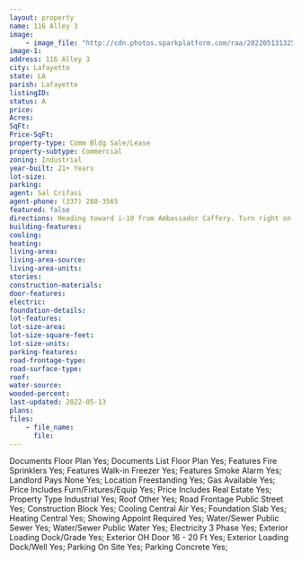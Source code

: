 ```yaml
---
layout: property
name: 116 Alley 3 
image:
    - image_file: "http://cdn.photos.sparkplatform.com/raa/20220513132542875438000000.jpg"
image-1:
address: 116 Alley 3 
city: Lafayette
state: LA
parish: Lafayette
listingID: 
status: A
price: 
Acres: 
SqFt: 
Price-SqFt: 
property-type: Comm Bldg Sale/Lease
property-subtype: Commercial
zoning: Industrial
year-built: 21+ Years
lot-size: 
parking: 
agent: Sal Crifasi
agent-phone: (337) 280-3565
featured: false
directions: Heading toward i-10 from Ambassador Caffery. Turn right on Cameron Street. Property is on the left.
building-features: 
cooling: 
heating: 
living-area: 
living-area-source: 
living-area-units: 
stories: 
construction-materials: 
door-features: 
electric: 
foundation-details: 
lot-features: 
lot-size-area: 
lot-size-square-feet: 
lot-size-units: 
parking-features: 
road-frontage-type: 
road-surface-type: 
roof: 
water-source: 
wooded-percent: 
last-updated: 2022-05-13
plans: 
files:
    - file_name:
      file:
---
```

Documents	Floor Plan	Yes;
Documents List	Floor Plan	Yes;
Features	Fire Sprinklers	Yes;
Features	Walk-in Freezer	Yes;
Features	Smoke Alarm	Yes;
Landlord Pays	None	Yes;
Location	Freestanding	Yes;
Gas	Available	Yes;
Price Includes	Furn/Fixtures/Equip	Yes;
Price Includes	Real Estate	Yes;
Property Type	Industrial	Yes;
Roof	Other	Yes;
Road Frontage	Public Street	Yes;
Construction	Block	Yes;
Cooling	Central Air	Yes;
Foundation	Slab	Yes;
Heating	Central	Yes;
Showing	Appoint Required	Yes;
Water/Sewer	Public Sewer	Yes;
Water/Sewer	Public Water	Yes;
Electricity	3 Phase	Yes;
Exterior	Loading Dock/Grade	Yes;
Exterior	OH Door 16 - 20 Ft	Yes;
Exterior	Loading Dock/Well	Yes;
Parking	On Site	Yes;
Parking	Concrete	Yes;

